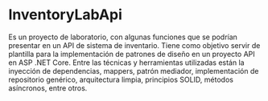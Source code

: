 # InventoryLabApi
Es un proyecto de laboratorio, con algunas funciones que se podrían presentar en un API de sistema de inventario.  Tiene como objetivo servir de plantilla para la implementación de patrones de diseño en un proyecto API en ASP .NET Core.  Entre las técnicas y herramientas utilizadas están la inyección de dependencias, mappers, patrón mediador, implementación de repositorio genérico, arquitectura limpia, principios SOLID, métodos asíncronos, entre otros.
